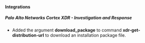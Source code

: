 
#### Integrations

##### Palo Alto Networks Cortex XDR - Investigation and Response

- Added the argument **download_package** to command **xdr-get-distribution-url** to download an installation package file.
